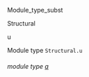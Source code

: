 Module_type_subst

Structural

u

Module type `Structural.u`

<a id="module-type-a"></a>

###### module type [a](Module_type_subst.Structural.module-type-u.module-type-a.md)
